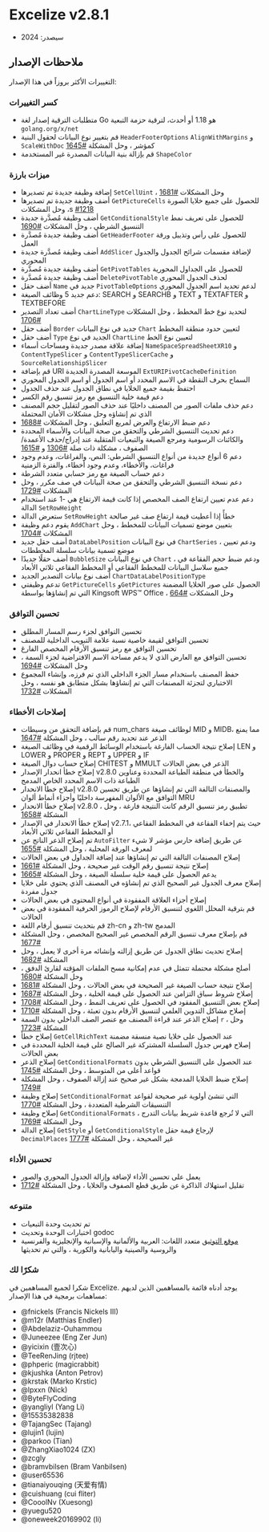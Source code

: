 # Excelize v2.8.1

* سيصدر: 2024

## ملاحظات الإصدار

التغييرات الأكثر بروزاً في هذا الإصدار:

### كسر التغييرات

* متطلبات الترقية إصدار لغة Go هو 1.18 أو أحدث، لترقية حزمة التبعية `golang.org/x/net`
* قم بتغيير نوع البيانات لحقول البنية `HeaderFooterOptions` `AlignWithMargins` و `ScaleWithDoc` كمؤشر ، وحل المشكلة [#1645](https://github.com/xuri/excelize/issues/1645)
* قم بإزالة بنية البيانات المصدرة غير المستخدمة `ShapeColor`

### ميزات بارزة

* إضافة وظيفة جديدة تم تصديرها `SetCellUint` ، وحل المشكلات [#1681](https://github.com/xuri/excelize/issues/1681)
* أضف وظيفة جديدة تم تصديرها `GetPictureCells` للحصول على جميع خلايا الصورة ، وحل المشكلاتs [#1218](https://github.com/xuri/excelize/issues/1218)
* أضف وظيفة مُصدَّرة جديدة `GetConditionalStyle` للحصول على تعريف نمط التنسيق الشرطي ، وحل المشكلات [#1690](https://github.com/xuri/excelize/issues/1690)
* أضف وظيفة جديدة مُصدَّرة `GetHeaderFooter` للحصول على رأس وتذييل ورقة العمل
* أضف وظيفة مُصدَّرة جديدة `AddSlicer` لإضافة مقسمات شرائح الجدول والجدول المحوري
* أضف وظيفة جديدة مُصدَّرة `GetPivotTables` للحصول على الجداول المحورية
* أضف وظيفة جديدة مُصدَّرة `DeletePivotTable` لحذف الجدول المحوري
* أضف حقل `Name` جديد في `PivotTableOptions` لدعم تحديد اسم الجدول المحوري
* دعم جديد 5 وظائف الصيغة: SEARCH و SEARCHB و TEXT و TEXTAFTER و TEXTBEFORE
* أضف تعداد التصدير `ChartLineType` لتحديد نوع خط المخطط ، وحل المشكلات [#1706](https://github.com/xuri/excelize/issues/1706)
* أضف حقل `Border` جديد في نوع البيانات `Chart` لتعيين حدود منطقة المخطط
* أضف حقل `Type` الجديد في نوع `ChartLine` لتعيين نوع الخط
* إضافة علاقة مصدر جديدة ومساحات أسماء `NameSpaceSpreadSheetXR10` و `ContentTypeSlicer` و `ContentTypeSlicerCache` و `SourceRelationshipSlicer`
* قم بإضافة URI الموسعة المصدرة الجديدة `ExtURIPivotCacheDefinition`
* السماح بحرف النقطة في الاسم المحدد أو اسم الجدول أو اسم الجدول المحوري
* احتفظ بقيمة جميع الخلايا في نطاق الجدول عند حذف الجدول
* دعم قيمة خلية التنسيق مع رمز تنسيق رقم الكسر
* دعم حذف ملفات الصور من المصنف داخليًا عند حذف الصور لتقليل حجم المصنف الذي تم إنشاؤه وحل مشكلات الأمان المحتملة
* دعم ضبط الارتفاع والعرض لمربع التعليق ، وحل المشكلات [#1688](https://github.com/xuri/excelize/issues/1688)
* دعم تحديث التنسيق الشرطي والتحقق من صحة البيانات والأسماء المحددة والكائنات الرسومية ومرجع الصيغة والتبعيات المتقلبة عند إدراج/حذف الأعمدة/الصفوف ، مشكلة ذات صلة [#1306](https://github.com/xuri/excelize/issues/1306) و [#1615](https://github.com/xuri/excelize/issues/1615)
* دعم 6 أنواع جديدة من أنواع التنسيق الشرطي: النص، والفراغات، وعدم وجود فراغات، والأخطاء، وعدم وجود أخطاء، والفترة الزمنية
* دعم حساب الصيغة مع رمز حسابي متعدد الشرطة
* دعم نسخة التنسيق الشرطي والتحقق من صحة البيانات في صف مكرر ، وحل المشكلات [#1729](https://github.com/xuri/excelize/issues/1729)
* دعم عدم تعيين ارتفاع الصف المخصص إذا كانت قيمة الارتفاع هي -1 عند استخدام الدالة `SetRowHeight`
* ستعرض الدالة `SetRowHeight` خطأً إذا أعطيت قيمة ارتفاع صف غير صالحة
* يقوم دعم وظيفة `AddChart` بتعيين موضع تسميات البيانات للمخطط ، وحل المشكلات [#1704](https://github.com/xuri/excelize/issues/1704)
* أضف حقل جديد `DataLabelPosition` في نوع البيانات `ChartSeries` ، ودعم تعيين موضع تسمية بيانات سلسلة المخططات
* أضف حقلًا جديدًا `BubbleSize` في نوع البيانات `Chart` ، ودعم ضبط حجم الفقاعة في جميع سلاسل البيانات للمخطط الفقاعي أو المخطط الفقاعي ثلاثي الأبعاد
* أضف نوع بيانات التصدير الجديد `ChartDataLabelPositionType`
* تدعم وظيفتي `GetPictureCells` و`GetPictures` الحصول على صور الخلايا المضمنة التي تم إنشاؤها بواسطة Kingsoft WPS&trade; Office ، وحل المشكلات [#664](https://github.com/xuri/excelize/issues/664)

### تحسين التوافق

* تحسين التوافق لجزء رسم المسار المطلق
* تحسين التوافق لقيمة خاصية نسبة علامة التبويب الداخلية للمصنف
* تحسين التوافق مع رمز تنسيق الأرقام المخصص الفارغ
* تحسين التوافق مع العارض الذي لا يدعم مساحة الاسم الافتراضية لجزء السمة ، وحل المشكلات [#1694](https://github.com/xuri/excelize/issues/1694)
* حفظ المصنف باستخدام مسار الجزء الداخلي الذي تم فرزه، وإنشاء المجموع الاختباري لتجزئة المصنفات التي تم إنشاؤها بشكل متطابق هو نفسه ، وحل المشكلات [#1732](https://github.com/xuri/excelize/issues/1732)

### إصلاحات الأخطاء

* قم بإضافة التحقق من وسيطات num_chars لوظائف صيغة MID و MIDB، مما يمنع الذعر عند تحديد رقم سالب ، وحل المشكلة [#1647](https://github.com/xuri/excelize/issues/1647)
* إصلاح نتيجة الحساب الفارغة باستخدام الوسائط الرقمية في وظائف الصيغة LEN و LOWER و PROPER و REPT و UPPER و IF
* إصلاح حساب دوال الصيغة CHITEST و MMULT الذعر في بعض الحالات
* إصلاح خطأ انحدار الإصدار v2.8.0 والخطأ في منطقة الطباعة المحددة وعناوين الطباعة ذات الاسم المحدد الخاص المدمج
* إصلاح خطأ الانحدار v2.8.0 والمصنفات التالفة التي تم إنشاؤها عن طريق تحسين التوافق مع الألوان المفهرسة داخليًا وأجزاء أنماط ألوان MRU
* إصلاح خطأ الانحدار v2.8.0 ، تطبيق رمز تنسيق الرقم كانت النتيجة فارغة ، وحل المشكلة [#1658](https://github.com/xuri/excelize/issues/1658)
* إصلاح خطأ الانحدار في الإصدار v2.7.1، حيث يتم إخفاء الفقاعة في المخطط الفقاعي أو المخطط الفقاعي ثلاثي الأبعاد
* تم إصلاح الذعر الناتج عن `AutoFilter` عن طريق إضافة حارس مؤشر لا شيء لمعرف الورقة المحلية ، وحل المشكلة [#1655](https://github.com/xuri/excelize/issues/1655)
* إصلاح المصنفات التالفة التي تم إنشاؤها عند إضافة الجداول في بعض الحالات
* إصلاح نتيجة تنسيق رقم الوقت غير صحيحة ، وحل المشكلة [#1661](https://github.com/xuri/excelize/issues/1661)
* يدعم الحصول على قيمة خلية سلسلة الصيغة ، وحل المشكلة [#1665](https://github.com/xuri/excelize/issues/1665)
* إصلاح معرف الجدول غير الصحيح الذي تم إنشاؤه في المصنف الذي يحتوي على خلايا جدول مفردة
* إصلاح أجزاء العلاقة المفقودة في أنواع المحتوى في بعض الحالات
* قم بترقية المحلل اللغوي لتنسيق الأرقام لإصلاح الرموز الحرفية المفقودة في بعض الحالات
* قم بتحديث تنسيق أرقام اللغة zh-cn و zh-tw المدمج
* قم بإصلاح معرف تنسيق الرقم المخصص غير الصحيح المخصص ، وحل المشكلة [#1677](https://github.com/xuri/excelize/issues/1677)
* إصلاح تحديث نطاق الجدول عن طريق إزالته وإنشائه مرة أخرى لا يعمل ، وحل المشكلة [#1682](https://github.com/xuri/excelize/issues/1682)
* أصلح مشكلة محتملة تتمثل في عدم إمكانية مسح الملفات المؤقتة لقارئ الدفق ، وحل المشكلة [#1680](https://github.com/xuri/excelize/issues/1680)
* إصلاح نتيجة حساب الصيغة غير الصحيحة في بعض الحالات ، وحل المشكلة [#1681](https://github.com/xuri/excelize/issues/1681)
* إصلاح شروط سباق التزامن عند الحصول على قيمة الخلية ، وحل المشكلة [#1687](https://github.com/xuri/excelize/issues/1687)
* إصلاح بعض التنسيق المفقود في الحصول على تعريف النمط ، وحل المشكلة [#1708](https://github.com/xuri/excelize/issues/1708)
* إصلاح مشاكل التدوين العلمي لتنسيق الأرقام بدون تعبئة ، وحل المشكلة [#1710](https://github.com/xuri/excelize/issues/1710)
* إصلاح الذعر عند قراءة المصنف مع عنصر الصف الداخلي بدون السمة `r` ، وحل المشكلة [#1723](https://github.com/xuri/excelize/issues/1723)
* إصلاح خطأ `GetCellRichText` عند الحصول على خلايا نصية منسقة مضمنة
* إصلاح فهرس جدول السلسلة المشتركة غير الصالح على قيمة الخلية المحددة في بعض الحالات
* إصلاح الذعر `GetConditionalFormats` عند الحصول على التنسيق الشرطي بدون قواعد أعلى من المتوسط ، وحل المشكلة [#1745](https://github.com/xuri/excelize/issues/1745)
* إصلاح ضبط الخلايا المدمجة بشكل غير صحيح عند إزالة الصفوف ، وحل المشكلة [#1749](https://github.com/xuri/excelize/issues/1749)
* إصلاح وظيفة `SetConditionalFormat` التي تنشئ أولوية غير صحيحة لقواعد التنسيقات الشرطية المتعددة ، وحل المشكلة [#1770](https://github.com/xuri/excelize/issues/1770)
* إصلاح وظيفة `GetConditionalFormats` التي لا تُرجع قاعدة شريط بيانات التدرج ، وحل المشكلة [#1769](https://github.com/xuri/excelize/issues/1769)
* إصلاح الدالة `GetStyle` أو `GetConditionalStyle` لإرجاع قيمة حقل `DecimalPlaces` غير الصحيحة ، وحل المشكلة [#1777](https://github.com/xuri/excelize/issues/1777)

### تحسين الأداء

* يعمل على تحسين الأداء لإضافة وإزالة الجدول المحوري والصور
* تقليل استهلاك الذاكرة عن طريق قطع الصفوف والخلايا ، وحل المشكلة [#1712](https://github.com/xuri/excelize/issues/1712)

### متنوعه

* تم تحديث وحدة التبعيات
* اختبارات الوحدة وتحديث godoc
* [موقع التوثيق](https://xuri.me/excelize) متعدد اللغات: العربية والألمانية والإسبانية والإنجليزية والفرنسية والروسية والصينية واليابانية والكورية ، والتي تم تحديثها

### شكرًا لك

شكرا لجميع المساهمين في Excelize. يوجد أدناه قائمة بالمساهمين الذين لديهم مساهمات برمجية في هذا الإصدار:

* @fnickels (Francis Nickels III)
* @m12r (Matthias Endler)
* @Abdelaziz-Ouhammou
* @Juneezee (Eng Zer Jun)
* @yicixin (壹次心)
* @TeeRenJing (rjtee)
* @phperic (magicrabbit)
* @kjushka (Anton Petrov)
* @krstak (Marko Krstic)
* @lpxxn (Nick)
* @ByteFlyCoding
* @yangliyl (Yang Li)
* @15535382838
* @TajangSec (Tajang)
* @lujin1 (lujin)
* @parkoo (Tian)
* @ZhangXiao1024 (ZX)
* @zcgly
* @bramvbilsen (Bram Vanbilsen)
* @user65536
* @tianaiyouqing (天爱有情)
* @cuishuang (cui fliter)
* @CooolNv (Xuesong)
* @yuegu520
* @oneweek20169902 (li)
